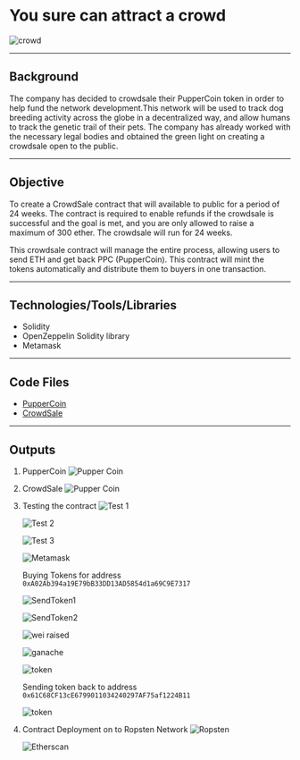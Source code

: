 # **You sure can attract a crowd**

![crowd](Images/crowd.jpeg)

----
## **Background**

The company has decided to crowdsale their PupperCoin token in order to help fund the network development.This network will be used to track dog breeding activity across the globe in a decentralized way, and allow humans to track the genetic trail of their pets. The company has already worked with the necessary legal bodies and obtained the green light on creating a crowdsale open to the public. 

---
## **Objective**
To create a CrowdSale contract that will available to public for a period of 24 weeks. The contract is  required to enable refunds if the crowdsale is successful and the goal is met, and you are only allowed to raise a maximum of 300 ether. The crowdsale will run for 24 weeks.

This crowdsale contract will manage the entire process, allowing users to send ETH and get back PPC (PupperCoin).
This contract will mint the tokens automatically and distribute them to buyers in one transaction.

---
## **Technologies/Tools/Libraries**
* Solidity
* OpenZeppelin Solidity library
* Metamask
---
## **Code Files**
* [PupperCoin](PupperCoin.sol) </br>
* [CrowdSale](Crowdsale.sol)

---
## **Outputs**
1. PupperCoin 
    ![Pupper Coin](Outputs/PupperCoin.png)
2. CrowdSale
    ![Pupper Coin](Outputs/CrowdSale.png)
3. Testing the contract
    ![Test 1](Outputs/contract_deployment_1.png) </br>

    ![Test 2](Outputs/contract_deployment_2.png) </br>

    ![Test 3](Outputs/contract_deployment_3.png)   </br>

    ![Metamask](Outputs/metamask_contract_deployment.png) </br>

    Buying Tokens for address  `0xA02Ab394a19E79bB33DD13AD5854d1a69C9E7317`

    ![SendToken1](Outputs/send_token_1.png) </br>

    ![SendToken2](Outputs/send_token_2.png) </br>

    ![wei raised](Outputs/wei_raised.png) </br>

    ![ganache](Outputs/ganache_wallet_addresses.png) </br>

    ![token](Outputs/Import_token_sucess.png) </br>

    Sending token back to address `0x61C68CF13cE6799011034240297AF75af1224B11`  </br>

    ![token](Outputs/Send_tokens.png)

4. Contract Deployment on to Ropsten Network
    ![Ropsten](Outputs/Ropsten_deployment.png) 

    ![Etherscan](Outputs/Etherscan.png) 
   

   


